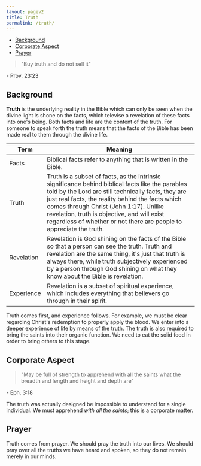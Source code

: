 ```yaml
---
layout: pagev2
title: Truth
permalink: /truth/
---
```

- [Background](#background)
- [Corporate Aspect](#corporate-aspect)
- [Prayer](#prayer)

>"Buy truth and do not sell it"

\- Prov. 23:23

## Background

**Truth** is the underlying reality in the Bible which can only be seen when the divine light is shone on the facts, which televise a revelation of these facts into one's being. Both facts and life are the content of the truth. For someone to speak forth the truth means that the facts of the Bible has been made real to them through the divine life.

| Term | Meaning |
| --- | --- |
| Facts | Biblical facts refer to anything that is written in the Bible. |
| Truth | Truth is a subset of facts, as the intrinsic significance behind biblical facts like the parables told by the Lord are still technically facts, they are just real facts, the reality behind the facts which comes through Christ (John 1:17). Unlike revelation, truth is objective, and will exist regardless of whether or not there are people to appreciate the truth. |
| Revelation | Revelation is God shining on the facts of the Bible so that a person can see the truth. Truth and revelation are the same thing, it's just that truth is always there, while truth subjectively experienced by a person through God shining on what they know about the Bible is revelation. |
| Experience | Revelation is a subset of spiritual experience, which includes everything that believers go through in their spirit. |

Truth comes first, and experience follows. For example, we must be clear regarding Christ's redemption to properly apply the blood. We enter into a deeper experience of life by means of the truth. 
The truth is also required to bring the saints into their organic function. We need to eat the solid food in order to bring others to this stage. 

## Corporate Aspect

>"May be full of strength to apprehend with all the saints what the breadth and length and height and depth are"

\- Eph. 3:18

The truth was actually designed be impossible to understand for a single individual. We must apprehend *with all the saints*; this is a corporate matter.

## Prayer

Truth comes from prayer. We should pray the truth into our lives. We should pray over all the truths we have heard and spoken, so they do not remain merely in our minds.